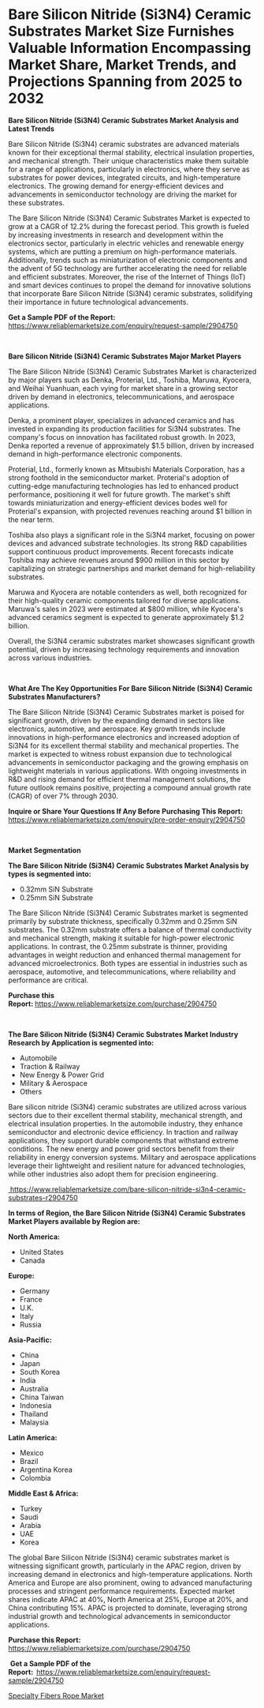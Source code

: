 <p><h1>Bare Silicon Nitride (Si3N4) Ceramic Substrates Market Size Furnishes Valuable Information Encompassing Market Share, Market Trends, and Projections Spanning from 2025 to 2032</h1></p><p><strong>Bare Silicon Nitride (Si3N4) Ceramic Substrates Market Analysis and Latest Trends</strong></p>
<p><p>Bare Silicon Nitride (Si3N4) ceramic substrates are advanced materials known for their exceptional thermal stability, electrical insulation properties, and mechanical strength. Their unique characteristics make them suitable for a range of applications, particularly in electronics, where they serve as substrates for power devices, integrated circuits, and high-temperature electronics. The growing demand for energy-efficient devices and advancements in semiconductor technology are driving the market for these substrates.</p><p>The Bare Silicon Nitride (Si3N4) Ceramic Substrates Market is expected to grow at a CAGR of 12.2% during the forecast period. This growth is fueled by increasing investments in research and development within the electronics sector, particularly in electric vehicles and renewable energy systems, which are putting a premium on high-performance materials. Additionally, trends such as miniaturization of electronic components and the advent of 5G technology are further accelerating the need for reliable and efficient substrates. Moreover, the rise of the Internet of Things (IoT) and smart devices continues to propel the demand for innovative solutions that incorporate Bare Silicon Nitride (Si3N4) ceramic substrates, solidifying their importance in future technological advancements.</p></p>
<p><strong>Get a Sample PDF of the Report:&nbsp;</strong> <a href="https://www.reliablemarketsize.com/enquiry/request-sample/2904750?utm_campaign=2457&utm_medium=2&utm_source=Github&utm_content=ia&utm_term=12032025&utm_id=bare-silicon-nitride-si3n4-ceramic-substrates">https://www.reliablemarketsize.com/enquiry/request-sample/2904750</a></p>
<p>&nbsp;</p>
<p><strong>Bare Silicon Nitride (Si3N4) Ceramic Substrates Major Market Players</strong></p>
<p><p>The Bare Silicon Nitride (Si3N4) Ceramic Substrates Market is characterized by major players such as Denka, Proterial, Ltd., Toshiba, Maruwa, Kyocera, and Weihai Yuanhuan, each vying for market share in a growing sector driven by demand in electronics, telecommunications, and aerospace applications.</p><p>Denka, a prominent player, specializes in advanced ceramics and has invested in expanding its production facilities for Si3N4 substrates. The company's focus on innovation has facilitated robust growth. In 2023, Denka reported a revenue of approximately $1.5 billion, driven by increased demand in high-performance electronic components.</p><p>Proterial, Ltd., formerly known as Mitsubishi Materials Corporation, has a strong foothold in the semiconductor market. Proterial's adoption of cutting-edge manufacturing technologies has led to enhanced product performance, positioning it well for future growth. The market's shift towards miniaturization and energy-efficient devices bodes well for Proterial's expansion, with projected revenues reaching around $1 billion in the near term.</p><p>Toshiba also plays a significant role in the Si3N4 market, focusing on power devices and advanced substrate technologies. Its strong R&D capabilities support continuous product improvements. Recent forecasts indicate Toshiba may achieve revenues around $900 million in this sector by capitalizing on strategic partnerships and market demand for high-reliability substrates.</p><p>Maruwa and Kyocera are notable contenders as well, both recognized for their high-quality ceramic components tailored for diverse applications. Maruwa's sales in 2023 were estimated at $800 million, while Kyocera's advanced ceramics segment is expected to generate approximately $1.2 billion.</p><p>Overall, the Si3N4 ceramic substrates market showcases significant growth potential, driven by increasing technology requirements and innovation across various industries.</p></p>
<p>&nbsp;</p>
<p><strong>What Are The Key Opportunities For Bare Silicon Nitride (Si3N4) Ceramic Substrates Manufacturers?</strong></p>
<p><p>The Bare Silicon Nitride (Si3N4) Ceramic Substrates market is poised for significant growth, driven by the expanding demand in sectors like electronics, automotive, and aerospace. Key growth trends include innovations in high-performance electronics and increased adoption of Si3N4 for its excellent thermal stability and mechanical properties. The market is expected to witness robust expansion due to technological advancements in semiconductor packaging and the growing emphasis on lightweight materials in various applications. With ongoing investments in R&D and rising demand for efficient thermal management solutions, the future outlook remains positive, projecting a compound annual growth rate (CAGR) of over 7% through 2030.</p></p>
<p><strong>Inquire or Share Your Questions If Any Before Purchasing This Report:</strong> <a href="https://www.reliablemarketsize.com/enquiry/pre-order-enquiry/2904750?utm_campaign=2457&utm_medium=2&utm_source=Github&utm_content=ia&utm_term=12032025&utm_id=bare-silicon-nitride-si3n4-ceramic-substrates">https://www.reliablemarketsize.com/enquiry/pre-order-enquiry/2904750</a></p>
<p>&nbsp;</p>
<p><strong>Market Segmentation</strong></p>
<p><strong>The Bare Silicon Nitride (Si3N4) Ceramic Substrates Market Analysis by types is segmented into:</strong></p>
<p><ul><li>0.32mm SiN Substrate</li><li>0.25mm SiN Substrate</li></ul></p>
<p><p>The Bare Silicon Nitride (Si3N4) Ceramic Substrates market is segmented primarily by substrate thickness, specifically 0.32mm and 0.25mm SiN substrates. The 0.32mm substrate offers a balance of thermal conductivity and mechanical strength, making it suitable for high-power electronic applications. In contrast, the 0.25mm substrate is thinner, providing advantages in weight reduction and enhanced thermal management for advanced microelectronics. Both types are essential in industries such as aerospace, automotive, and telecommunications, where reliability and performance are critical.</p></p>
<p><strong>Purchase this Report:&nbsp;</strong><a href="https://www.reliablemarketsize.com/purchase/2904750?utm_campaign=2457&utm_medium=2&utm_source=Github&utm_content=ia&utm_term=12032025&utm_id=bare-silicon-nitride-si3n4-ceramic-substrates">https://www.reliablemarketsize.com/purchase/2904750</a></p>
<p>&nbsp;</p>
<p><strong>The Bare Silicon Nitride (Si3N4) Ceramic Substrates Market Industry Research by Application is segmented into:</strong></p>
<p><ul><li>Automobile</li><li>Traction & Railway</li><li>New Energy & Power Grid</li><li>Military & Aerospace</li><li>Others</li></ul></p>
<p><p>Bare silicon nitride (Si3N4) ceramic substrates are utilized across various sectors due to their excellent thermal stability, mechanical strength, and electrical insulation properties. In the automobile industry, they enhance semiconductor and electronic device efficiency. In traction and railway applications, they support durable components that withstand extreme conditions. The new energy and power grid sectors benefit from their reliability in energy conversion systems. Military and aerospace applications leverage their lightweight and resilient nature for advanced technologies, while other industries also adopt them for precision engineering.</p></p>
<p><a href="https://www.reliablemarketsize.com/bare-silicon-nitride-si3n4-ceramic-substrates-r2904750?utm_campaign=2457&utm_medium=2&utm_source=Github&utm_content=ia&utm_term=12032025&utm_id=bare-silicon-nitride-si3n4-ceramic-substrates">&nbsp;https://www.reliablemarketsize.com/bare-silicon-nitride-si3n4-ceramic-substrates-r2904750</a></p>
<p><strong>In terms of Region, the Bare Silicon Nitride (Si3N4) Ceramic Substrates Market Players available by Region are:</strong></p>
<p>
    <p> <strong> North America: </strong>
        <ul>
            <li>United States</li>
            <li>Canada</li>
        </ul>
        </p> 
    <p> <strong> Europe: </strong>
        <ul>
            <li>Germany</li>
            <li>France</li>
            <li>U.K.</li>
            <li>Italy</li>
            <li>Russia</li>
        </ul>
        </p> 
    <p> <strong> Asia-Pacific: </strong>
        <ul>
            <li>China</li>
            <li>Japan</li>
            <li>South Korea</li>
            <li>India</li>
            <li>Australia</li>
            <li>China Taiwan</li>
            <li>Indonesia</li>
            <li>Thailand</li>
            <li>Malaysia</li>
        </ul>
        </p> 
    <p> <strong> Latin America: </strong>
        <ul>
            <li>Mexico</li>
            <li>Brazil</li>
            <li>Argentina Korea</li>
            <li>Colombia</li>
        </ul>
        </p> 
    <p> <strong> Middle East & Africa: </strong>
        <ul>
            <li>Turkey</li>
            <li>Saudi</li>
            <li>Arabia</li>
            <li>UAE</li>
            <li>Korea</li>
        </ul>
    </p>
    </p>
<p><p>The global Bare Silicon Nitride (Si3N4) ceramic substrates market is witnessing significant growth, particularly in the APAC region, driven by increasing demand in electronics and high-temperature applications. North America and Europe are also prominent, owing to advanced manufacturing processes and stringent performance requirements. Expected market shares indicate APAC at 40%, North America at 25%, Europe at 20%, and China contributing 15%. APAC is projected to dominate, leveraging strong industrial growth and technological advancements in semiconductor applications.</p></p>
<p><strong>Purchase this Report: </strong><a href="https://www.reliablemarketsize.com/purchase/2904750?utm_campaign=2457&utm_medium=2&utm_source=Github&utm_content=ia&utm_term=12032025&utm_id=bare-silicon-nitride-si3n4-ceramic-substrates">https://www.reliablemarketsize.com/purchase/2904750</a></p>
<p>&nbsp;<strong>Get a Sample PDF of the Report:&nbsp;&nbsp;</strong><a href="https://www.reliablemarketsize.com/enquiry/request-sample/2904750?utm_campaign=2457&utm_medium=2&utm_source=Github&utm_content=ia&utm_term=12032025&utm_id=bare-silicon-nitride-si3n4-ceramic-substrates">https://www.reliablemarketsize.com/enquiry/request-sample/2904750</a></p>
<p><strong></strong></p>
<p><p><a href="https://github.com/osbornrdaflalo/Market-Research-Report-List-1/blob/main/specialty-fibers-rope-market.md?utm_campaign=2457&utm_medium=2&utm_source=Github&utm_content=ia&utm_term=12032025&utm_id=bare-silicon-nitride-si3n4-ceramic-substrates">Specialty Fibers Rope Market</a></p></p>